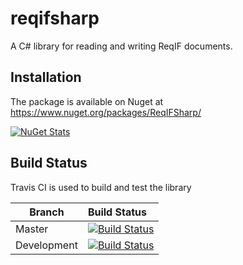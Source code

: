 # reqifsharp

A C# library for reading and writing ReqIF documents.

## Installation

The package is available on Nuget at https://www.nuget.org/packages/ReqIFSharp/

[![NuGet Stats](https://img.shields.io/badge/nuget-v1.0.3-blue.svg)](https://www.nuget.org/packages/ReqIFSharp/)

## Build Status

Travis CI is used to build and test the library

Branch | Build Status
------- | :------------
Master |  [![Build Status](https://travis-ci.org/RHEAGROUP/reqifsharp.svg?branch=master)](https://travis-ci.org/RHEAGROUP/reqifsharp)
Development |  [![Build Status](https://travis-ci.org/RHEAGROUP/reqifsharp.svg?branch=development)](https://travis-ci.org/RHEAGROUP/reqifsharp)
